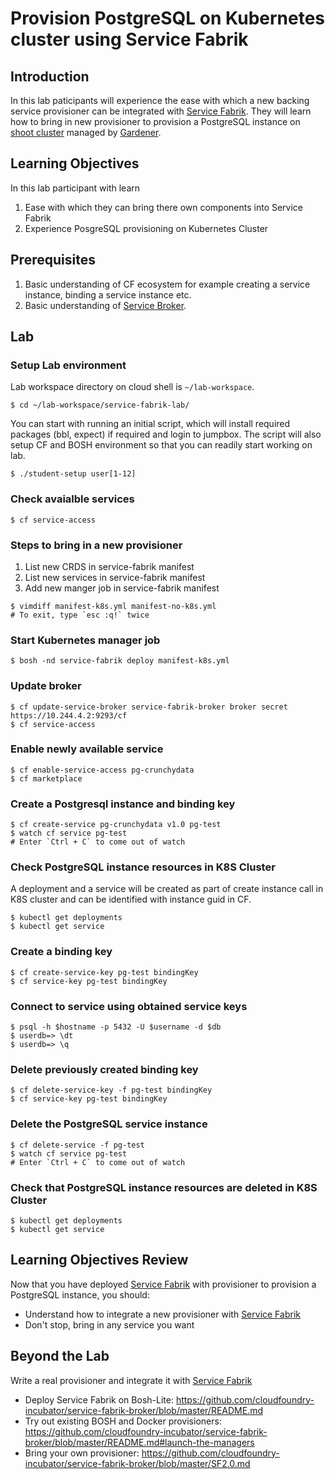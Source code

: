 # Provision PostgreSQL on Kubernetes cluster using Service Fabrik

## Introduction
In this lab paticipants will experience the ease with which a new backing service provisioner can be integrated with [Service Fabrik](https://github.com/cloudfoundry-incubator/service-fabrik-broker). They will learn how to bring in new provisioner to provision a PostgreSQL instance on [shoot cluster](https://kubernetes.io/blog/2018/05/17/gardener/) managed by [Gardener](https://gardener.cloud/).

## Learning Objectives
In this lab participant with learn
1. Ease with which they can bring there own components into Service Fabrik
2. Experience PosgreSQL provisioning on Kubernetes Cluster

## Prerequisites
1. Basic understanding of CF ecosystem for example creating a service instance, binding a service instance etc.
2. Basic understanding of [Service Broker](https://github.com/openservicebrokerapi/servicebroker).

## Lab
### Setup Lab environment
Lab workspace directory on cloud shell is ```~/lab-workspace```.
```
$ cd ~/lab-workspace/service-fabrik-lab/
```

You can start with running an initial script, which will install required packages (bbl, expect) if required and login to jumpbox. The script will also setup CF and BOSH environment so that you can readily start working on lab. 
```
$ ./student-setup user[1-12]
```

### Check avaialble services
```
$ cf service-access
```

### Steps to bring in a new provisioner

1. List new CRDS in service-fabrik manifest
2. List new services  in service-fabrik manifest
3. Add new manger job in service-fabrik manifest
```
$ vimdiff manifest-k8s.yml manifest-no-k8s.yml
# To exit, type `esc :q!` twice 
```

### Start Kubernetes manager job
```
$ bosh -nd service-fabrik deploy manifest-k8s.yml
```

### Update broker
```
$ cf update-service-broker service-fabrik-broker broker secret https://10.244.4.2:9293/cf
$ cf service-access
```

### Enable newly available service
```
$ cf enable-service-access pg-crunchydata
$ cf marketplace
```

### Create a Postgresql instance and binding key
```
$ cf create-service pg-crunchydata v1.0 pg-test
$ watch cf service pg-test
# Enter `Ctrl + C` to come out of watch
```

### Check PostgreSQL instance resources in K8S Cluster
A deployment and a service will be created as part of create instance call in K8S cluster and can be identified with instance guid in CF.
```
$ kubectl get deployments
$ kubectl get service
```

### Create a binding key
```
$ cf create-service-key pg-test bindingKey
$ cf service-key pg-test bindingKey
```

### Connect to service using obtained service keys
```
$ psql -h $hostname -p 5432 -U $username -d $db
$ userdb=> \dt
$ userdb=> \q
```

### Delete previously created binding key
```
$ cf delete-service-key -f pg-test bindingKey
$ cf service-key pg-test bindingKey
```

### Delete the PostgreSQL service instance
```
$ cf delete-service -f pg-test
$ watch cf service pg-test
# Enter `Ctrl + C` to come out of watch
```

### Check that PostgreSQL instance resources are deleted in K8S Cluster
```
$ kubectl get deployments
$ kubectl get service
```

## Learning Objectives Review
Now that you have deployed [Service Fabrik](https://github.com/cloudfoundry-incubator/service-fabrik-broker) with provisioner to provision a PostgreSQL instance, you should:
* Understand how to integrate a new provisioner with [Service Fabrik](https://github.com/cloudfoundry-incubator/service-fabrik-broker)
* Don't stop, bring in any service you want

## Beyond the Lab
Write a real provisioner and integrate it with [Service Fabrik](https://github.com/cloudfoundry-incubator/service-fabrik-broker)
* Deploy Service Fabrik on Bosh-Lite: https://github.com/cloudfoundry-incubator/service-fabrik-broker/blob/master/README.md
* Try out existing BOSH and Docker provisioners: https://github.com/cloudfoundry-incubator/service-fabrik-broker/blob/master/README.md#launch-the-managers
* Bring your own provisioner: https://github.com/cloudfoundry-incubator/service-fabrik-broker/blob/master/SF2.0.md 
